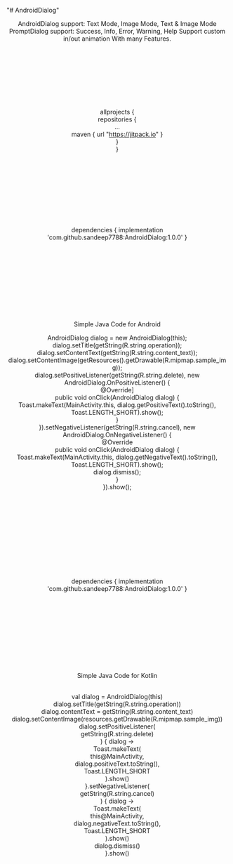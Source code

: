 "# AndroidDialog" 


<p>

<center>
    <bold>
AndroidDialog support: Text Mode, Image Mode, Text & Image Mode
PromptDialog support: Success, Info, Error, Warning, Help
Support custom in/out animation
With many Features.
    </bold>


<br>
<br>
<br>
<br>
<br>
<br>
<br>
<br>
<br>

allprojects {<br>
    repositories {<br>
        ...<br>
        maven { url "https://jitpack.io" }<br>
    }<br>
}<br>
<br>
<br>
<br>
<br>
<br>
<br>
<br>
<br>
<br>






dependencies {
   implementation 'com.github.sandeep7788:AndroidDialog:1.0.0'
}

<br>
<br>
<br>
<br>
<br>
<br>
<br>
<br>
<br>






Simple Java Code for Android <br>



        
AndroidDialog dialog = new AndroidDialog(this);
        <br>
        dialog.setTitle(getString(R.string.operation));
        <br>
        dialog.setContentText(getString(R.string.content_text));
        <br>
        dialog.setContentImage(getResources().getDrawable(R.mipmap.sample_img));
        <br>
        dialog.setPositiveListener(getString(R.string.delete), new AndroidDialog.OnPositiveListener() {
        <br>
            @Override]
        <br>
            public void onClick(AndroidDialog dialog) {
        <br>
                Toast.makeText(MainActivity.this, dialog.getPositiveText().toString(), Toast.LENGTH_SHORT).show();
        <br>
            }
        <br>
        }).setNegativeListener(getString(R.string.cancel), new AndroidDialog.OnNegativeListener() {
        <br>
                    @Override
        <br>
                    public void onClick(AndroidDialog dialog) {
        <br>
                        Toast.makeText(MainActivity.this, dialog.getNegativeText().toString(), Toast.LENGTH_SHORT).show();
        <br>
                        dialog.dismiss();
        <br>
                    }
        <br>
                }).show();
        <br>
 
<br>
<br>
<br>
<br>
<br>
<br>
<br>
<br>
<br>
<br>






dependencies {
   implementation 'com.github.sandeep7788:AndroidDialog:1.0.0'
}

<br>
<br>
<br>
<br>
<br>
<br>
<br>
<br>
<br>






Simple Java Code for Kotlin

<br>
val dialog = AndroidDialog(this)<br>
        dialog.setTitle(getString(R.string.operation))<br>
        dialog.contentText = getString(R.string.content_text)<br>
        dialog.setContentImage(resources.getDrawable(R.mipmap.sample_img))<br>
        dialog.setPositiveListener(<br>
            getString(R.string.delete)<br>
        ) { dialog -><br>
            Toast.makeText(<br>
                this@MainActivity,<br>
                dialog.positiveText.toString(),<br>
                Toast.LENGTH_SHORT<br>
            ).show()<br>
        }.setNegativeListener(<br>
            getString(R.string.cancel)<br>
        ) { dialog -><br>
            Toast.makeText(<br>
                this@MainActivity,<br>
                dialog.negativeText.toString(),<br>
                Toast.LENGTH_SHORT<br>
            ).show()<br>
            dialog.dismiss()<br>
        }.show()<br>

</center>
</p>
<br>
<br>
<br>
<br>
